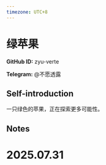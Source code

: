 ```yaml
---
timezone: UTC+8
---
```


# 绿苹果

**GitHub ID:** zyu-verte

**Telegram:** @不愿透露

## Self-introduction

一只绿色的苹果，正在探索更多可能性。

## Notes

<!-- Content_START -->

# 2025.07.31


<!-- Content_END -->
